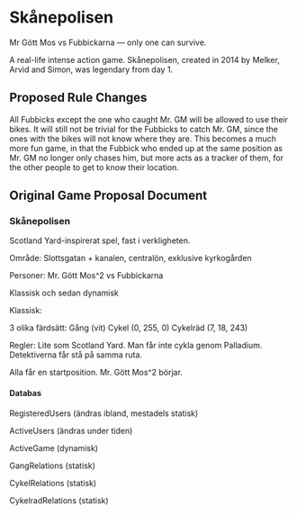 # Skånepolisen
Mr Gött Mos vs Fubbickarna — only one can survive.

A real-life intense action game. Skånepolisen, created in 2014 by Melker, Arvid and Simon, was legendary from day 1.

## Proposed Rule Changes

All Fubbicks except the one who caught Mr. GM will be allowed to use their bikes. It will still not be trivial for the Fubbicks to catch Mr. GM, since the ones with the bikes will not know where they are. This becomes a much more fun game, in that the Fubbick who ended up at the same position as Mr. GM no longer only chases him, but more acts as a tracker of them, for the other people to get to know their location.

## Original Game Proposal Document

### Skånepolisen

Scotland Yard-inspirerat spel, fast i verkligheten.

Område: Slottsgatan + kanalen, centralön, exklusive kyrkogården

Personer: Mr. Gött Mos^2 vs Fubbickarna

Klassisk och sedan dynamisk

Klassisk:

3 olika färdsätt:
Gång (vit)
Cykel (0, 255, 0)
Cykelräd (7, 18, 243)

Regler: Lite som Scotland Yard. Man får inte cykla genom Palladium. Detektiverna får stå på samma ruta.

Alla får en startposition. Mr. Gött Mos^2 börjar. 

#### Databas

RegisteredUsers (ändras ibland, mestadels statisk)

ActiveUsers (ändras under tiden)

ActiveGame (dynamisk)

GangRelations (statisk)

CykelRelations (statisk)

CykelradRelations (statisk)